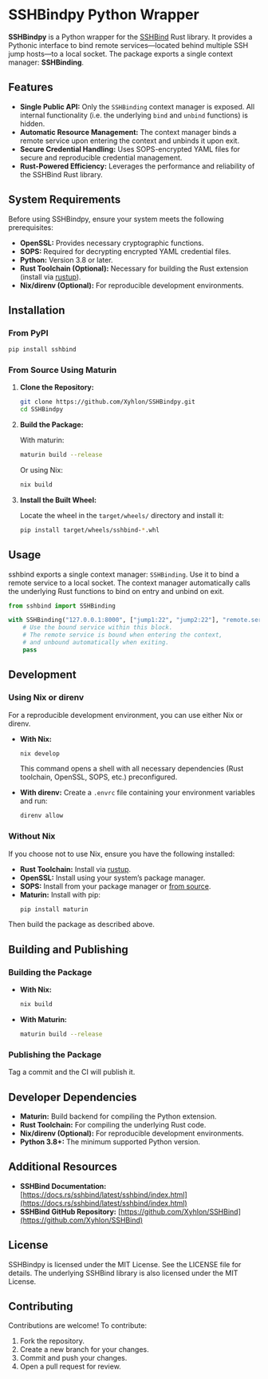 # SSHBindpy Python Wrapper

**SSHBindpy** is a Python wrapper for the [SSHBind](https://github.com/Xyhlon/SSHBind)
Rust library. It provides a Pythonic interface to bind remote services—located behind
multiple SSH jump hosts—to a local socket. The package exports a single context manager:
**SSHBinding**.

## Features

- **Single Public API:** Only the `SSHBinding` context manager is exposed. All internal
  functionality (i.e. the underlying `bind` and `unbind` functions) is hidden.
- **Automatic Resource Management:** The context manager binds a remote service upon
  entering the context and unbinds it upon exit.
- **Secure Credential Handling:** Uses SOPS-encrypted YAML files for secure and
  reproducible credential management.
- **Rust-Powered Efficiency:** Leverages the performance and reliability of the SSHBind
  Rust library.

## System Requirements

Before using SSHBindpy, ensure your system meets the following prerequisites:

- **OpenSSL:** Provides necessary cryptographic functions.
- **SOPS:** Required for decrypting encrypted YAML credential files.
- **Python:** Version 3.8 or later.
- **Rust Toolchain (Optional):** Necessary for building the Rust extension (install via
  [rustup](https://rustup.rs/)).
- **Nix/direnv (Optional):** For reproducible development environments.

## Installation

### From PyPI

```bash
pip install sshbind
```

### From Source Using Maturin

1. **Clone the Repository:**

   ```bash
   git clone https://github.com/Xyhlon/SSHBindpy.git
   cd SSHBindpy
   ```

1. **Build the Package:**

   With maturin:

   ```bash
   maturin build --release
   ```

   Or using Nix:

   ```bash
   nix build
   ```

1. **Install the Built Wheel:**

   Locate the wheel in the `target/wheels/` directory and install it:

   ```bash
   pip install target/wheels/sshbind-*.whl
   ```

## Usage

sshbind exports a single context manager: `SSHBinding`. Use it to bind a remote service
to a local socket. The context manager automatically calls the underlying Rust functions
to bind on entry and unbind on exit.

```python
from sshbind import SSHBinding

with SSHBinding("127.0.0.1:8000", ["jump1:22", "jump2:22"], "remote.service:80", "secrets.yaml") as binding:
    # Use the bound service within this block.
    # The remote service is bound when entering the context,
    # and unbound automatically when exiting.
    pass
```

## Development

### Using Nix or direnv

For a reproducible development environment, you can use either Nix or direnv.

- **With Nix:**

  ```bash
  nix develop
  ```

  This command opens a shell with all necessary dependencies (Rust toolchain, OpenSSL,
  SOPS, etc.) preconfigured.

- **With direnv:** Create a `.envrc` file containing your environment variables and run:

  ```bash
  direnv allow
  ```

### Without Nix

If you choose not to use Nix, ensure you have the following installed:

- **Rust Toolchain:** Install via [rustup](https://rustup.rs/).
- **OpenSSL:** Install using your system’s package manager.
- **SOPS:** Install from your package manager or
  [from source](https://github.com/mozilla/sops).
- **Maturin:** Install with pip:
  ```bash
  pip install maturin
  ```

Then build the package as described above.

## Building and Publishing

### Building the Package

- **With Nix:**
  ```bash
  nix build
  ```
- **With Maturin:**
  ```bash
  maturin build --release
  ```

### Publishing the Package

Tag a commit and the CI will publish it.

## Developer Dependencies

- **Maturin:** Build backend for compiling the Python extension.
- **Rust Toolchain:** For compiling the underlying Rust code.
- **Nix/direnv (Optional):** For reproducible development environments.
- **Python 3.8+:** The minimum supported Python version.

## Additional Resources

- **SSHBind Documentation:**
  [https://docs.rs/sshbind/latest/sshbind/index.html](https://docs.rs/sshbind/latest/sshbind/index.html)
- **SSHBind GitHub Repository:**
  [https://github.com/Xyhlon/SSHBind](https://github.com/Xyhlon/SSHBind)

## License

SSHBindpy is licensed under the MIT License. See the LICENSE file for details. The
underlying SSHBind library is also licensed under the MIT License.

## Contributing

Contributions are welcome! To contribute:

1. Fork the repository.
1. Create a new branch for your changes.
1. Commit and push your changes.
1. Open a pull request for review.
